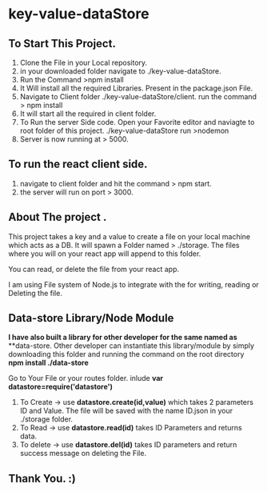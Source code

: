 # key-value-dataStore

## To Start This Project. 

1. Clone the File in your Local repository. 
2. in your downloaded folder navigate to ./key-value-dataStore.
3. Run the Command >npm install 
4. It Will install all the required Libraries. Present in the package.json File. 
5. Navigate to Client folder ./key-value-dataStore/client. run the command > npm install
6. It will start all the required in client folder. 
7. To Run the server Side code. Open your Favorite editor and naviagte to root folder of this project. ./key-value-dataStore run >nodemon
8. Server is now running at > 5000.

## To run the react client side. 

1. navigate to client folder and hit the command > npm start. 
2. the server will run on port > 3000. 

## About The project .

This project takes a key and a value to create a file on your local machine which acts as a DB. It will spawn a Folder named > ./storage.
The files where you will on your react app will append to this folder. 

You can read, or delete the file from your react app. 

I am using File system of Node.js to integrate with the for writing, reading or Deleting the file. 

## Data-store Library/Node Module 
 
**I have also built a library for other developer for the same named as**   **data-store.
Other developer can instantiate this library/module by simply downloading this folder and running the command on the root directory  **npm install  ./data-store**

Go to Your File or your routes folder. inlude **var datastore=require('datastore')**

1. To Create -> use **datastore.create(id,value)** which takes 2 parameters ID and Value. The file will be saved with the name ID.json in your ./storage folder.
2. To Read ->  use **datastore.read(id)** takes ID Parameters and returns data.
3. To delete -> use **datastore.del(id)** takes ID parameters and return success message on deleting the File.


## Thank You. :)

